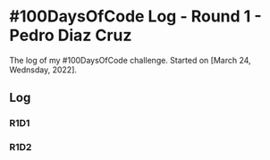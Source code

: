 # #100DaysOfCode Log - Round 1 - Pedro Diaz Cruz

The log of my #100DaysOfCode challenge. Started on [March 24, Wednsday, 2022].

## Log

### R1D1 


### R1D2
